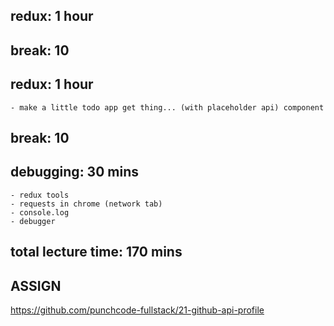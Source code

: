 
## redux: 1 hour

## break: 10

## redux: 1 hour
    - make a little todo app get thing... (with placeholder api) component

## break: 10

## debugging: 30 mins
    - redux tools
    - requests in chrome (network tab)
    - console.log
    - debugger

## total lecture time: 170 mins

## ASSIGN
https://github.com/punchcode-fullstack/21-github-api-profile